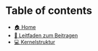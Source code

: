 # Table of contents

- [🏠 Home](README.md)
- [🤝 Leitfaden zum Beitragen](leitfaden-zum-beitragen.md)
- [💻 Kernelstruktur](Aufbau-von-Linux/kernel-struktur.md)

